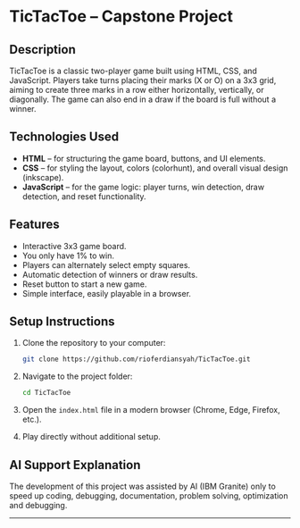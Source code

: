 # TicTacToe – Capstone Project

## Description

TicTacToe is a classic two-player game built using HTML, CSS, and JavaScript. Players take turns placing their marks (X or O) on a 3x3 grid, aiming to create three marks in a row either horizontally, vertically, or diagonally. The game can also end in a draw if the board is full without a winner.

## Technologies Used

* **HTML** – for structuring the game board, buttons, and UI elements.
* **CSS** – for styling the layout, colors (colorhunt), and overall visual design (inkscape).
* **JavaScript** – for the game logic: player turns, win detection, draw detection, and reset functionality.

## Features

* Interactive 3x3 game board.
* You only have 1% to win.
* Players can alternately select empty squares.
* Automatic detection of winners or draw results.
* Reset button to start a new game.
* Simple interface, easily playable in a browser.

## Setup Instructions

1. Clone the repository to your computer:

   ```bash
   git clone https://github.com/rioferdiansyah/TicTacToe.git
   ```
2. Navigate to the project folder:

   ```bash
   cd TicTacToe
   ```
3. Open the `index.html` file in a modern browser (Chrome, Edge, Firefox, etc.).
4. Play directly without additional setup.

## AI Support Explanation

The development of this project was assisted by AI (IBM Granite) only to speed up coding, debugging, documentation, problem solving, optimization and debugging.

---
